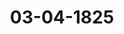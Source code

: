 ---  
schema: default  
title: 03-04-1825  
organization: Team Charlie  
notes: "<p>§.38</p><p>Aubschuß, in der Ueberzeugung, daß alle Deutschen Regierungen wohl gerne durch Willfahr

rung des gestellten Gesuches und Ertheilung gleichmäsiger Privilegien einem so allgemein

geehrten Deutschen Schriftsteller, wie Herr von Göthe, ein Zeichen ihrer Achtung und

Unerkennung seiner Verdienste um die Deutsche Literatur zu geben bereit seyn werden, den

Wunsch äussern zu dürfen:

daß sämmtliche Herren Bundestagsgesandten es übernehmen möchten, das Gesuch

des Großherzoglich-Sachsen-Weimarischen Herrn Staatsministers von Göthe an-

gebrachtermaßen ihren respect. Regierungen bevorwortend vorzulegen, und dadurch

die gewünschte Erledigung in geeignetem Wege zu bewirken.

Desterreich. Der Kaiserlich-Königliche Gesandte erklärt sich mit Vergnägen be-

reit, den Antrag der Reclamations-Commission, in Rücksicht der ausgezeichneten Verdienste

des Herrn Bittstellers um die Deutsche Dichtkunst, vorwortlich einzubegleiten, und zweifelt

auch nicht, daß sein allerhöchster Hof denselben balomöglichst in die Tage setzen werde, eine

entsprechende Entschliessung über das vorliegende Gesuch, der Großherzoglich-Sachsen-Wei-

marischen Bundestagsgesandtschaft, zur Verständigung des Herrn von Göthe, mittheilen zu

können.

Preussen. Der Königlich-Preussische Herr Gesandte schlägt vor: Auf den Grund

des Vortrages der Reclamations-Commission, dahin einhellige Abrede zu nehmen:

da bei zur Zeit noch nicht ganz zu Stande gekommenen allgemeinen bundesgesetzlich

angeordneten Maasregeln wider den Büchernachdruck, der Herr u. von Göthe sein

Gesuch, zur Vermeidung von Weitläuftigkeit und Ungleichförmigkeit, nicht unmittel-

bar, sondern durch den hiesigen Berein der Gesandtschaften aller Bundesregierungen

an die Leztern gelangen lassen zu dürfen geglaubt habe; so wolle man, in Berücksichti-

gung seiner ausgezeichneten Verdienste um die Deutsche Literatur, wegen gleichformi-

ger, unentgeldlicher Bewilligung desselben an die allerhöchsten und höchsten Com-

mittenten in solcher Art bevorwortend berichten, daß der gewünschte Schuß gegen

den Nachdruck für die beabsichtigte neue Ausgabe seiner Werke, den Umständen

nach, mittelst Ertheilung besonderer Privilegien — sey es nun auf sein besonderes

Ansuchen oder ohne solches — von allen einzelnen Bundesstaaten zugesichert und

gewährt werden möge; wovon demnächst, wenn die Gesandtschaften von dieser Be-

willigung Kenntniß erbielten, der Herr rc. von Göthe durch die Bundesversammlung

zu benachrichtigen wäre.

Daiern: stimmt nach dem Antrage der Commission.Königreich Sachsen: ebenfalls nach dem Antrage der Commission auf

wortende Einsendung dieses Gesuches an die Regierungen, Herrn von Göthe ein

legium gegen den Nachdruck einer neuen Ausgabe seiner Werke zu verleihen.

Hannover. Die Bundesacte im Art. 18 erklärt sich schon so bestimmt gegen den

druck, daß eigentlich nicht die Frage ist, ob? sondern nur, wie solcher verhindert werden

In dem gegenwärtig vorliegenden Falle würde, wenn auch nur eine der hohen

rungen dem Antrage nicht beistimmen sollte, die Prohibitiv-Verfügung aller übrigen!

rungen so gut wie keine seyn.

Ohne in die von der verehrlichen Commission aufgestellte Theorie einzugehen,

ich diesemnach kein Bedenken tragen, zu einem Beschlusse für Ertheilung eines all,

nen Privilegiums gegen den Nachdruck mitzuwirken.

Ich stimme daher dem Antrage der Commission und den Vorschlägen des Kais

Desterreichischen und des Königlich-Preussischen Herrn Gesandten bei.

Würtemberg. Der Gesandte nimmt keinen Anstand, dem Antrage des ve

chen Ausschusses beizutreten, in so fern es sich nur von einer Vereinbarung der Herre

sandten handelt, das Gesuch des Herrn Staatsministers von Göthe, in Beziehung

Ertheilung besonderer Landesprivilegien gegen den Nachdruck der von ihm beabsid

vollständigen Ausgabe seiner Werke, ihren respect. Regierungen berichtlich und e

lend vorzulegen.

Baden. Seine Königliche Hoheit der Großherzog wollen dem Gesuche des

von Göthe, um Sicherstellung gegen den Nachdruck der neu erscheinenden Ausgabe

Berle, gern entsprechen.

Demnach ist die Großherzogliche Gesandtschaft ermächtigt, jeder deßfälligen vo

hoben Bundesversammlung zu treffenden Anordnung beizutreten, und noch ausserdem

wiesen, bei dem vorliegenden Falle sich ganz besonders für eine günstige Rücksichts

zu verwenden.

Kurhessen: tritt Oesterreich bei.

Großherzogthum Hessen. Die Gesandtschaft ist ermächtigt, im Namen

Königlichen Hoheit des Großherzogs zu erklären, daß Allerhöchstieselben, in Erwägu,

so ausgezeichneten Verdienste des Staatsministers Herrn von Göthe um die 2

Dichtkunst und andern Zweige der Literatur, gerne geneigt seyen, demselben ein beso

Privilegium für die beabsichtigte neue Auflage seiner Werke zu verleihen, und ihn

deren Nachdruck in den Großherzoglichen Staaten kräftigst zu schühen.

Danemark, wegen Holstein und Lauenburg. Auch die diesseitige Kör

Gesandtschaft wird unverzüglich bei ihrer allerhöchsten Regierung darauf antragenHerrn ic. von Göthe — wenn gleich überhaupt schon in den Königlichen Staaten kein

Nachdruck erlaubt wird — ausdrücklich noch die Zusicherung zu ertheilen, daß die beabsicht

igte neue Ausgabe seiner schätzbaren Werke unter den besondern Schuß der Landebgesehe

estellt werden solle.

Niederlande, wegen des Großherzogthume Luxemburg: wie Preussen und

Danemark.

Großherzöglich- und Herzoglich-Sächsische Häuser. Der Gesandte tritt

er Königlich-Preussischen Aeusserung bei, und ergreift diese Gelegenheit, für die gegen

en Großherzoglich-Sächsischen wirklichen Herrn Geheimenrath und Staatsminister von Göthe

Weimar bethätigte Geneigtheit verbindlichst zu danken.

Braunschweig und Rassau: stimmt mit dem Commissionsantrage, und wie Baben.

Mecklenburg-Schwerin und Medlenburg-Strelig: mitt dem Commissions-

ntrage bei.

Oldenburg, Anhalt und Schwarzburg: ebenfalls mit dem Commissionsan-

tage auf Verleihung des nachgesuchten Privilegiums von sämmtlichen Regierungen.

Hohenzollern, Riechtenstein, Reuß, SchaumburgsLippe, Lippe und

Baldec: tritt dem Commissionsantrage bei.

Die freien Städte, Lubeck, Frankfurt, Bremen und Hamburg: aussern sich

nit dem Commissionsantrage völlig einverstanden.

Sämmtliche Stimmen vereinigten sich sonach in der angetragenen Verwendung

ei ihren höchsten und hohen Regierungen, damit diese dem Herrn von Göthe das nachge-

ichte Privilegium ertheilen mögen, welche Verleihung auch gleichzeitig von den Gesandt-

haften von Hannover, Baden, Großherzogthum Hessen, Braunschweig

no Nassau zugesichert worden ist.</p><p>§.39</p><p>Das Archiv des Oberrheinischen Kreises betreffend.

(6 Sip. S. 2 d. 3.)

Baden. Die Großherzogliche Regierung würde es vorziehen, wenn die sie betreffen

n Acten ihr ausgeliefert wurden; im Falle aber sich der Extradition derselben bedeutende

schwierigkeiten entgegenstellen sollten, ist die Gesandtschaft ermächtigt, dem in dieser Sache

in der Krone Baiern gestellten gefälligen Antrage beizutreten, jedoch darauf zu bestehen,

s eine genaue Consignation der Acten gefertigt und der Großherzoglichen Regierung zur

insicht vorgelegt werde.

Großherzogthum Hessen. Da das Archiv des vormaligen Oberrheinischen

reises auch die das Kreisrechnungswesen betreffenden Acten enthält, veren fernere Erbal-tung bis zu endlicher Erledigung der Kreisschuldenangelegenheit von Wichtigkeit ist,

giebt sich schon hieraus, abgesehen von andern Rücksichten, die Zweckmäsigkeit einer la

Aufbewahrung des Archivs, und ist daher die Gesandtschaft zur Annahme des 1

6. Sitzung vom 10. März dieses Jahres durch die Königlich-Baierische verehrliche Ge

schaft gemachten Anerbietens (8. 22 des Prot.) von ihrem allerhöchsten Hofe beauftr-

Draunschweig und Rassau für Rassau, wann die sechzehnte Stimm

Wald e d: stimmen für den Königlich-Baierischen Antrag.</p><p>§.40</p><p>Vorstellung des Franz Rübel zu Mainz, angeblich ehemaligen Ci

pfründeten des Carmeliterklosters zu Hirschhorn, wegen Pensi

vermehrung.

der Königlich-Baierische Herr Gesandte von Pfeffel, erstattet Vortra

Eingaben-Commission auf die Vorstellung des Franz Rübel, angeblich ehemaligen

pfründeten des Carmeliterklosters zu Hirschhorn 1Num. 2 des dießjährigen Einr. P.

worin derselbe binet, sich für ihn zu verwenden, daß ihm gleich andern Religiosen die St

von 500 Franken Peusion jährlich ausgeworfen werde.

Die Großherzoglich-Hessische Gesandtschaft habe nun auf diese Reclamation die ges

Auskunft gegeben, es sey der Bittsteller keineswegs weder Eingepfründeter, noch Conve

sondern lediglich Laienbruder in dem Carmeliterkloster zu Hirschhorn gewesen; Laienb

aber — bekanntlich keine Priester, und nicht zu eigentlich geistlichen Functionen, sonder

zu den niedern Diensten und Handarbeiten in den Klöstern bestimmt — wären nach Aufh

derselben im Stande gewesen, sich durch Betreibung von Gewerben ihren Unterhalt zu

schaffen, weßhalb sie auch bei den Reichsdeputations-Verhandlungen von 1802 von den e

lichen Klostergeistlichen unterschieden und, während man diesen bestimmte Pensionen

sichert, hinsichtlich ihrer nur ausgesprochen worden, daß auf ähnliche Weise für sie zi

gen sey; übrigens habe der Reclamant dieselbe Pension von 100 Fl., wie alle mit ih

gleichem Verhältnisse Stehenden erhalten, wozu ihm noch die Beibehaltung der Wohnun

Kloster gestattet worden, wovon er jedoch keinen Gebrauch gemacht; die von der Fra

schen Regierung für alle Mitglieder geistlicher Corporationen ohne Unterschied geschehene

sionsbestimmung zu 500 Franken sey aber für Deutsche Regierungen unverbindlich; die

herzögliche Regierung habe indeß, in Berücksichtigung des vorgerückten Alters des Reclame

schon im Jahre 1002 eine Weisung erlassen, wonach bei Vertheilung der milden Gaben,

aus Staatsmitteln an Hülfsbedürftige jährlich verabreicht würden, auf des Reclamanten

stande Rücksicht genommen werden solle, und diese Weisung auch am 24. v. Monats ernDa nun nach diesen Aufklärungen durchaus keine Vorenthaltung einer reichsdeputa-

onsschlußmäsigen Pension, weder ganz noch theilweise, bestehe, auch weder von einer Ver-

leigerung des Rechtswegs oder von einem, zwischen verschiedenen Regierungen streitigen,

ichiebegründeten Anspruche die Rede sey, so müsse die angebrachte Reclamation als zur

sundesversammlung durchaus nicht geeignet betrachtet, und könne demnach der Antrag der

Commission nur auf Abweisung gestellt werden.

Unter allgemeiner Zustimmung zu diesem Antrage, wurde

besqlofsen:

Franz Rübel zu Mainz mit seinem Gesuche um Pensionserhöhung abzuweisen.</p><p>§.41</p><p>lebergang der breizehnten Stimme (Braunschweig und Rassaud auf

Braunschweig, und der siebenzehnten Stimme lder freien Städte)

auf Frankfurt.

Der Herzoglich-Rassauische Herr Gesandte, Freiherr von Marschall,

eigt an, die dreizehnte Stimme (Braunschweig und Nassau) gehe vom 1. künftigen Mo-

ats an auf Traunschweig über; und

der Herr Gesandte der freien Städte, Syndicus Grieb, erklärt: Da nun-

mehr die Führung der siebenzehnten Stimme, welche Hamburg zufolge eines getroffenen

Tausches an der Stelle von Lübeck übernommen habe, beendigt sey, so gebe sich derselbe die

Ehre anzuzeigen, daß die Stimmführung für die freien Städte jetzt auf Frankfurt übergehe.</p><p>§.42</p><p>Osterferien.

Auf Antrag des Präsidii wurde verabredet, wegen eintretender Osterfeiertage, die

lächste Sitzung auf den 14. April dieses Jahres abzuhalten.</p><p>§.43</p><p>Einreichungs-Protokoll.

Die Eingabe

Num. 17, eingereicht am 20. d. M., von den Gebrüdern Ferdinand und Carl Lang-

felo zu Schwerin, Vorstellung und Bitte um Verwendung bei der Königlich

Preussischen Regierung, wegen Gestattung eines Zeugenverhörs. Mit Anla-

gen 4 bis F, dann Unteranlagen 1 bis 12

furde der Eingaben-Commission zugestellt.

Uebrigens wurde noch in der heutigen Sitzung ein Separat-Protokoll aufgenommen.

Folgen die Unterschriften.</p>"  
resources:  
- format: png  
  name: Page32[38].png  
  url: ../../Protokolle_BV_17_1825/03-04-1825/Page32[38].png  
- format: png  
  name: Page33[38].png  
  url: ../../Protokolle_BV_17_1825/03-04-1825/Page33[38].png  
- format: png  
  name: Page34[38-39].png  
  url: ../../Protokolle_BV_17_1825/03-04-1825/Page34[38-39].png  
- format: png  
  name: Page35[39-40].png  
  url: ../../Protokolle_BV_17_1825/03-04-1825/Page35[39-40].png  
- format: png  
  name: Page36[40-41-42-43].png  
  url: ../../Protokolle_BV_17_1825/03-04-1825/Page36[40-41-42-43].png  
category:   
  - Protokolle_BV_17_1825  
maintainer: Tao Luo  
maintainer_email: t.luo.21@abdn.ac.uk  
---
